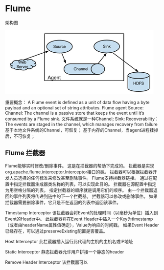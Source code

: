 # Flume

架构图

![image-20201021161359361](images/image-20201021161359361.png)

重要概念：
A Flume event is defined as a unit of data flow having a byte payload and an optional set of string attributes.
Flume agent
Source:
Channel: The channel is a passive store that keeps the event until it’s consumed by a Flume sink. 文件系统就是一种Channel;
Sink:
Recoverability：
The events are staged in the channel, which manages recovery from failure
基于本地文件系统的Channel，可恢复；
基于内存的Channel，当agent进程挂掉后，不可恢复；

## Flume 拦截器
Flume能够实时修改/删除事件。 这是在拦截器的帮助下完成的。 拦截器是实现org.apache.flume.interceptor.Interceptor接口的类。 拦截器可以根据拦截器开发人员选择的任何标准来修改甚至删除事件。 Flume支持拦截器链接。 通过在配置中指定拦截器生成器类名称的列表，可以实现此目的。 拦截器在源配置中指定为用空格分隔的列表。 指定拦截器的顺序就是调用它们的顺序。 由一个拦截器返回的事件列表将传递到链中的下一个拦截器。 拦截器可以修改或删除事件。 如果拦截器需要删除事件，它只是不在返回的列表中返回该事件。

Timestamp Interceptor
该拦截器会将Event的处理时间（以毫秒为单位）插入到Event的Header中。 此拦截器将在Event Header中插入一个Key为timestamp（或者由headerName属性值确定），Value为响应的时间戳。 如果Event Header已经存在，可以通过preserveExisting配置是否覆盖。

Host Interceptor
此拦截器插入运行此代理的主机的主机名或IP地址

Static Interceptor
静态拦截器允许用户拼接一个静态的header

Remove Header Interceptor
该拦截器可以